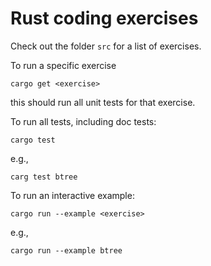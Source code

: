 # Rust coding exercises

Check out the folder `src` for a list of exercises.

To run a specific exercise
```
cargo get <exercise>
```
this should run all unit tests for that exercise.

To run all tests, including doc tests:
```
cargo test
```

e.g.,
```
carg test btree
```

To run an interactive example:
```
cargo run --example <exercise>
```

e.g.,
```
cargo run --example btree
```
